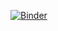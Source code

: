 [![Binder](https://mybinder.org/badge.svg)](https://mybinder.org/v2/gh/ljuba95/ml-project.git/master)